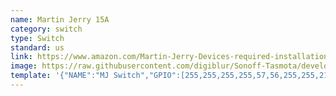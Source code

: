 ```yaml
---
name: Martin Jerry 15A
category: switch
type: Switch
standard: us
link: https://www.amazon.com/Martin-Jerry-Devices-required-installation/dp/B07GSTJ8TV
image: https://raw.githubusercontent.com/digiblur/Sonoff-Tasmota/development/jpgs/MJSwitch2.jpg
template: '{"NAME":"MJ Switch","GPIO":[255,255,255,255,57,56,255,255,21,17,255,255,255],"FLAG":0,"BASE":18}'
---
```

